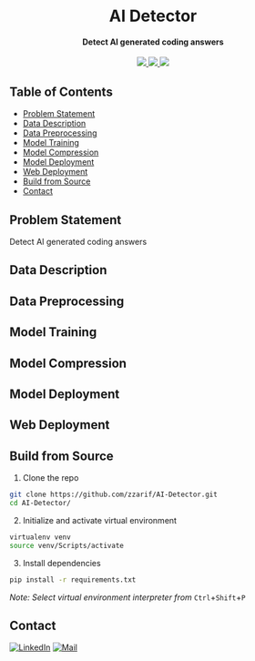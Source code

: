 <h1 align="center">
  <br>
  AI Detector
  <br>
</h1>

<h4 align="center">Detect AI generated coding answers</h4>

<p align="center">
  <a href="https://github.com/zzarif/AI-Detector">
    <img src="https://img.shields.io/github/last-commit/zzarif/AI-Detector">
  </a>
  <a href="https://multilabel-scifi-tags-classifier.vercel.app">
    <img src="https://img.shields.io/badge/website-online-red.svg">
  </a>
  <a href="https://opensource.org/licenses/MIT">
    <img src="https://img.shields.io/badge/license-MIT-yellow.svg">
  </a>
</p>

## Table of Contents
<ul>
  <li><a href="#problem-statement">Problem Statement</a></li>
  <li><a href="#data-description">Data Description</a></li>
  <li><a href="#data-preprocessing">Data Preprocessing</a></li>
  <li><a href="#model-training">Model Training</a></li>
  <li><a href="#model-compression">Model Compression</a></li>
  <li><a href="#model-deployment">Model Deployment</a></li>
  <li><a href="#web-deployment">Web Deployment</a></li>
  <li><a href="#build-from-source">Build from Source</a></li>
  <li><a href="#contact">Contact</a></li>
</ul>

## Problem Statement

Detect AI generated coding answers

## Data Description

## Data Preprocessing

## Model Training

## Model Compression

## Model Deployment

## Web Deployment

## Build from Source

1. Clone the repo

```bash
git clone https://github.com/zzarif/AI-Detector.git
cd AI-Detector/
```

2. Initialize and activate virtual environment

```bash
virtualenv venv
source venv/Scripts/activate
```

3. Install dependencies

```bash
pip install -r requirements.txt
```

_Note: Select virtual environment interpreter from_ `Ctrl`+`Shift`+`P`

## Contact

[![LinkedIn](https://img.shields.io/badge/LinkedIn-0077B5?logo=linkedin&logoColor=white)](https://www.linkedin.com/in/zibran-zarif-amio-b82717263/) [![Mail](https://img.shields.io/badge/Gmail-EA4335?logo=gmail&logoColor=fff)](mailto:zibran.zarif.amio@gmail.com)
